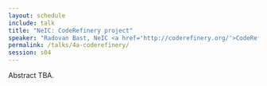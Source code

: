 ```yaml
---
layout: schedule
include: talk
title: "NeIC: CodeRefinery project"
speaker: "Radovan Bast, NeIC <a href='http://coderefinery.org/'>CodeRefinery</a> project leader"
permalink: /talks/4a-coderefinery/
session: s04
---
```


Abstract TBA.
